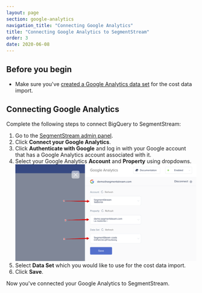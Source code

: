 ```yaml
---
layout: page
section: google-analytics
navigation_title: "Connecting Google Analytics"
title: "Connecting Google Analytics to SegmentStream"
order: 3
date: 2020-06-08
---
```


## Before you begin
* Make sure you've [created a Google Analytics data set](creating-google-analytics-data-set) for the cost data import.

## Connecting Google Analytics

Complete the following steps to connect BigQuery to SegmentStream:
1. Go to the [SegmentStream admin panel](https://admin.segmentstream.com/).
2. Click **Connect your Google Analytics**.
3. Click **Authenticate with Google** and log in with your Google account that has a Google Analytics account associated with it.
4. Select your Google Analytics **Account** and **Property** using dropdowns.
![Google Analytics setup](/img/google-analytics/ga-connect.png)
5. Select **Data Set** which you would like to use for the cost data import.
6. Click **Save**.

Now you've connected your Google Analytics to SegmentStream.
